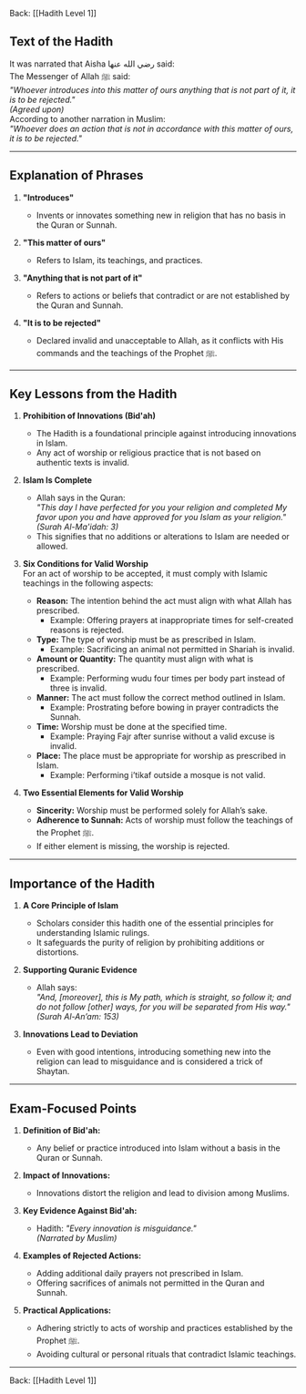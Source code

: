 Back: [[Hadith Level 1]]

## Text of the Hadith  
It was narrated that Aisha رضي الله عنها said:  
The Messenger of Allah ﷺ said:  
*"Whoever introduces into this matter of ours anything that is not part of it, it is to be rejected."*  
*(Agreed upon)*  
According to another narration in Muslim:  
*"Whoever does an action that is not in accordance with this matter of ours, it is to be rejected."*

---

## Explanation of Phrases  

1. **"Introduces"**  
   - Invents or innovates something new in religion that has no basis in the Quran or Sunnah.  

2. **"This matter of ours"**  
   - Refers to Islam, its teachings, and practices.  

3. **"Anything that is not part of it"**  
   - Refers to actions or beliefs that contradict or are not established by the Quran and Sunnah.  

4. **"It is to be rejected"**  
   - Declared invalid and unacceptable to Allah, as it conflicts with His commands and the teachings of the Prophet ﷺ.  

---

## Key Lessons from the Hadith  

1. **Prohibition of Innovations (Bid'ah)**  
   - The Hadith is a foundational principle against introducing innovations in Islam.  
   - Any act of worship or religious practice that is not based on authentic texts is invalid.  

2. **Islam Is Complete**  
   - Allah says in the Quran:  
     *"This day I have perfected for you your religion and completed My favor upon you and have approved for you Islam as your religion."*  
     *(Surah Al-Ma'idah: 3)*  
   - This signifies that no additions or alterations to Islam are needed or allowed.  

3. **Six Conditions for Valid Worship**  
   For an act of worship to be accepted, it must comply with Islamic teachings in the following aspects:  
   - **Reason:** The intention behind the act must align with what Allah has prescribed.  
     - Example: Offering prayers at inappropriate times for self-created reasons is rejected.  
   - **Type:** The type of worship must be as prescribed in Islam.  
     - Example: Sacrificing an animal not permitted in Shariah is invalid.  
   - **Amount or Quantity:** The quantity must align with what is prescribed.  
     - Example: Performing wudu four times per body part instead of three is invalid.  
   - **Manner:** The act must follow the correct method outlined in Islam.  
     - Example: Prostrating before bowing in prayer contradicts the Sunnah.  
   - **Time:** Worship must be done at the specified time.  
     - Example: Praying Fajr after sunrise without a valid excuse is invalid.  
   - **Place:** The place must be appropriate for worship as prescribed in Islam.  
     - Example: Performing i’tikaf outside a mosque is not valid.  

4. **Two Essential Elements for Valid Worship**  
   - **Sincerity:** Worship must be performed solely for Allah’s sake.  
   - **Adherence to Sunnah:** Acts of worship must follow the teachings of the Prophet ﷺ.  
   - If either element is missing, the worship is rejected.  

---

## Importance of the Hadith  

1. **A Core Principle of Islam**  
   - Scholars consider this hadith one of the essential principles for understanding Islamic rulings.  
   - It safeguards the purity of religion by prohibiting additions or distortions.  

2. **Supporting Quranic Evidence**  
   - Allah says:  
     *"And, [moreover], this is My path, which is straight, so follow it; and do not follow [other] ways, for you will be separated from His way."*  
     *(Surah Al-An’am: 153)*  

3. **Innovations Lead to Deviation**  
   - Even with good intentions, introducing something new into the religion can lead to misguidance and is considered a trick of Shaytan.  

---

## Exam-Focused Points  

1. **Definition of Bid'ah:**  
   - Any belief or practice introduced into Islam without a basis in the Quran or Sunnah.  

2. **Impact of Innovations:**  
   - Innovations distort the religion and lead to division among Muslims.  

3. **Key Evidence Against Bid'ah:**  
   - Hadith: *"Every innovation is misguidance."*  
     *(Narrated by Muslim)*  

4. **Examples of Rejected Actions:**  
   - Adding additional daily prayers not prescribed in Islam.  
   - Offering sacrifices of animals not permitted in the Quran and Sunnah.  

5. **Practical Applications:**  
   - Adhering strictly to acts of worship and practices established by the Prophet ﷺ.  
   - Avoiding cultural or personal rituals that contradict Islamic teachings.  

---

Back: [[Hadith Level 1]]